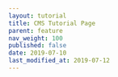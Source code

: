```yaml
---
layout: tutorial
title: CMS Tutorial Page
parent: feature
nav_weight: 100
published: false
date: 2019-07-10
last_modified_at: 2019-07-12
---
```

